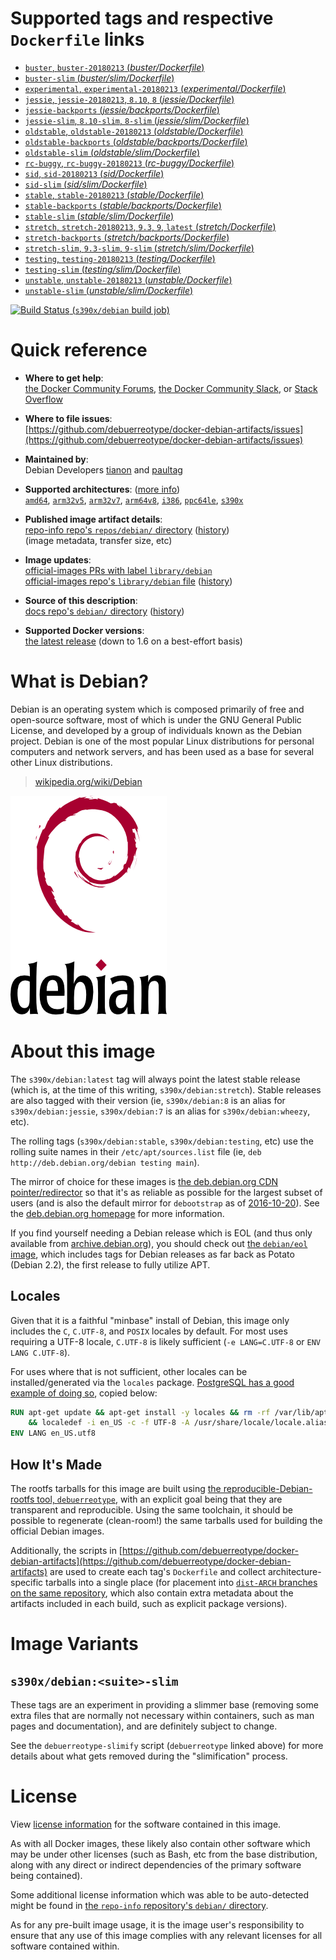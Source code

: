 <!--

********************************************************************************

WARNING:

    DO NOT EDIT "debian/README.md"

    IT IS AUTO-GENERATED

    (from the other files in "debian/" combined with a set of templates)

********************************************************************************

-->

# Supported tags and respective `Dockerfile` links

-	[`buster`, `buster-20180213` (*buster/Dockerfile*)](https://github.com/debuerreotype/docker-debian-artifacts/blob/c68098ce2a4085695a031684a406d40b4bc3a681/buster/Dockerfile)
-	[`buster-slim` (*buster/slim/Dockerfile*)](https://github.com/debuerreotype/docker-debian-artifacts/blob/c68098ce2a4085695a031684a406d40b4bc3a681/buster/slim/Dockerfile)
-	[`experimental`, `experimental-20180213` (*experimental/Dockerfile*)](https://github.com/debuerreotype/docker-debian-artifacts/blob/c68098ce2a4085695a031684a406d40b4bc3a681/experimental/Dockerfile)
-	[`jessie`, `jessie-20180213`, `8.10`, `8` (*jessie/Dockerfile*)](https://github.com/debuerreotype/docker-debian-artifacts/blob/c68098ce2a4085695a031684a406d40b4bc3a681/jessie/Dockerfile)
-	[`jessie-backports` (*jessie/backports/Dockerfile*)](https://github.com/debuerreotype/docker-debian-artifacts/blob/c68098ce2a4085695a031684a406d40b4bc3a681/jessie/backports/Dockerfile)
-	[`jessie-slim`, `8.10-slim`, `8-slim` (*jessie/slim/Dockerfile*)](https://github.com/debuerreotype/docker-debian-artifacts/blob/c68098ce2a4085695a031684a406d40b4bc3a681/jessie/slim/Dockerfile)
-	[`oldstable`, `oldstable-20180213` (*oldstable/Dockerfile*)](https://github.com/debuerreotype/docker-debian-artifacts/blob/c68098ce2a4085695a031684a406d40b4bc3a681/oldstable/Dockerfile)
-	[`oldstable-backports` (*oldstable/backports/Dockerfile*)](https://github.com/debuerreotype/docker-debian-artifacts/blob/c68098ce2a4085695a031684a406d40b4bc3a681/oldstable/backports/Dockerfile)
-	[`oldstable-slim` (*oldstable/slim/Dockerfile*)](https://github.com/debuerreotype/docker-debian-artifacts/blob/c68098ce2a4085695a031684a406d40b4bc3a681/oldstable/slim/Dockerfile)
-	[`rc-buggy`, `rc-buggy-20180213` (*rc-buggy/Dockerfile*)](https://github.com/debuerreotype/docker-debian-artifacts/blob/c68098ce2a4085695a031684a406d40b4bc3a681/rc-buggy/Dockerfile)
-	[`sid`, `sid-20180213` (*sid/Dockerfile*)](https://github.com/debuerreotype/docker-debian-artifacts/blob/c68098ce2a4085695a031684a406d40b4bc3a681/sid/Dockerfile)
-	[`sid-slim` (*sid/slim/Dockerfile*)](https://github.com/debuerreotype/docker-debian-artifacts/blob/c68098ce2a4085695a031684a406d40b4bc3a681/sid/slim/Dockerfile)
-	[`stable`, `stable-20180213` (*stable/Dockerfile*)](https://github.com/debuerreotype/docker-debian-artifacts/blob/c68098ce2a4085695a031684a406d40b4bc3a681/stable/Dockerfile)
-	[`stable-backports` (*stable/backports/Dockerfile*)](https://github.com/debuerreotype/docker-debian-artifacts/blob/c68098ce2a4085695a031684a406d40b4bc3a681/stable/backports/Dockerfile)
-	[`stable-slim` (*stable/slim/Dockerfile*)](https://github.com/debuerreotype/docker-debian-artifacts/blob/c68098ce2a4085695a031684a406d40b4bc3a681/stable/slim/Dockerfile)
-	[`stretch`, `stretch-20180213`, `9.3`, `9`, `latest` (*stretch/Dockerfile*)](https://github.com/debuerreotype/docker-debian-artifacts/blob/c68098ce2a4085695a031684a406d40b4bc3a681/stretch/Dockerfile)
-	[`stretch-backports` (*stretch/backports/Dockerfile*)](https://github.com/debuerreotype/docker-debian-artifacts/blob/c68098ce2a4085695a031684a406d40b4bc3a681/stretch/backports/Dockerfile)
-	[`stretch-slim`, `9.3-slim`, `9-slim` (*stretch/slim/Dockerfile*)](https://github.com/debuerreotype/docker-debian-artifacts/blob/c68098ce2a4085695a031684a406d40b4bc3a681/stretch/slim/Dockerfile)
-	[`testing`, `testing-20180213` (*testing/Dockerfile*)](https://github.com/debuerreotype/docker-debian-artifacts/blob/c68098ce2a4085695a031684a406d40b4bc3a681/testing/Dockerfile)
-	[`testing-slim` (*testing/slim/Dockerfile*)](https://github.com/debuerreotype/docker-debian-artifacts/blob/c68098ce2a4085695a031684a406d40b4bc3a681/testing/slim/Dockerfile)
-	[`unstable`, `unstable-20180213` (*unstable/Dockerfile*)](https://github.com/debuerreotype/docker-debian-artifacts/blob/c68098ce2a4085695a031684a406d40b4bc3a681/unstable/Dockerfile)
-	[`unstable-slim` (*unstable/slim/Dockerfile*)](https://github.com/debuerreotype/docker-debian-artifacts/blob/c68098ce2a4085695a031684a406d40b4bc3a681/unstable/slim/Dockerfile)

[![Build Status](https://doi-janky.infosiftr.net/job/multiarch/job/s390x/job/debian/badge/icon) (`s390x/debian` build job)](https://doi-janky.infosiftr.net/job/multiarch/job/s390x/job/debian/)

# Quick reference

-	**Where to get help**:  
	[the Docker Community Forums](https://forums.docker.com/), [the Docker Community Slack](https://blog.docker.com/2016/11/introducing-docker-community-directory-docker-community-slack/), or [Stack Overflow](https://stackoverflow.com/search?tab=newest&q=docker)

-	**Where to file issues**:  
	[https://github.com/debuerreotype/docker-debian-artifacts/issues](https://github.com/debuerreotype/docker-debian-artifacts/issues)

-	**Maintained by**:  
	Debian Developers [tianon](https://qa.debian.org/developer.php?login=tianon) and [paultag](https://qa.debian.org/developer.php?login=paultag)

-	**Supported architectures**: ([more info](https://github.com/docker-library/official-images#architectures-other-than-amd64))  
	[`amd64`](https://hub.docker.com/r/amd64/debian/), [`arm32v5`](https://hub.docker.com/r/arm32v5/debian/), [`arm32v7`](https://hub.docker.com/r/arm32v7/debian/), [`arm64v8`](https://hub.docker.com/r/arm64v8/debian/), [`i386`](https://hub.docker.com/r/i386/debian/), [`ppc64le`](https://hub.docker.com/r/ppc64le/debian/), [`s390x`](https://hub.docker.com/r/s390x/debian/)

-	**Published image artifact details**:  
	[repo-info repo's `repos/debian/` directory](https://github.com/docker-library/repo-info/blob/master/repos/debian) ([history](https://github.com/docker-library/repo-info/commits/master/repos/debian))  
	(image metadata, transfer size, etc)

-	**Image updates**:  
	[official-images PRs with label `library/debian`](https://github.com/docker-library/official-images/pulls?q=label%3Alibrary%2Fdebian)  
	[official-images repo's `library/debian` file](https://github.com/docker-library/official-images/blob/master/library/debian) ([history](https://github.com/docker-library/official-images/commits/master/library/debian))

-	**Source of this description**:  
	[docs repo's `debian/` directory](https://github.com/docker-library/docs/tree/master/debian) ([history](https://github.com/docker-library/docs/commits/master/debian))

-	**Supported Docker versions**:  
	[the latest release](https://github.com/docker/docker-ce/releases/latest) (down to 1.6 on a best-effort basis)

# What is Debian?

Debian is an operating system which is composed primarily of free and open-source software, most of which is under the GNU General Public License, and developed by a group of individuals known as the Debian project. Debian is one of the most popular Linux distributions for personal computers and network servers, and has been used as a base for several other Linux distributions.

> [wikipedia.org/wiki/Debian](https://en.wikipedia.org/wiki/Debian)

![logo](https://raw.githubusercontent.com/docker-library/docs/b449be7df57e9ed9086bb5821bfb5d6cdc5d67a4/debian/logo.png)

# About this image

The `s390x/debian:latest` tag will always point the latest stable release (which is, at the time of this writing, `s390x/debian:stretch`). Stable releases are also tagged with their version (ie, `s390x/debian:8` is an alias for `s390x/debian:jessie`, `s390x/debian:7` is an alias for `s390x/debian:wheezy`, etc).

The rolling tags (`s390x/debian:stable`, `s390x/debian:testing`, etc) use the rolling suite names in their `/etc/apt/sources.list` file (ie, `deb http://deb.debian.org/debian testing main`).

The mirror of choice for these images is [the deb.debian.org CDN pointer/redirector](https://deb.debian.org) so that it's as reliable as possible for the largest subset of users (and is also the default mirror for `debootstrap` as of [2016-10-20](https://anonscm.debian.org/cgit/d-i/debootstrap.git/commit/?id=9e8bc60ad1ccf3a25ce7890526b70059f3e770de)). See the [deb.debian.org homepage](https://deb.debian.org) for more information.

If you find yourself needing a Debian release which is EOL (and thus only available from [archive.debian.org](http://archive.debian.org)), you should check out [the `debian/eol` image](https://hub.docker.com/r/debian/eol/), which includes tags for Debian releases as far back as Potato (Debian 2.2), the first release to fully utilize APT.

## Locales

Given that it is a faithful "minbase" install of Debian, this image only includes the `C`, `C.UTF-8`, and `POSIX` locales by default. For most uses requiring a UTF-8 locale, `C.UTF-8` is likely sufficient (`-e LANG=C.UTF-8` or `ENV LANG C.UTF-8`).

For uses where that is not sufficient, other locales can be installed/generated via the `locales` package. [PostgreSQL has a good example of doing so](https://github.com/docker-library/postgres/blob/69bc540ecfffecce72d49fa7e4a46680350037f9/9.6/Dockerfile#L21-L24), copied below:

```dockerfile
RUN apt-get update && apt-get install -y locales && rm -rf /var/lib/apt/lists/* \
	&& localedef -i en_US -c -f UTF-8 -A /usr/share/locale/locale.alias en_US.UTF-8
ENV LANG en_US.utf8
```

## How It's Made

The rootfs tarballs for this image are built using [the reproducible-Debian-rootfs tool, `debuerreotype`](https://github.com/debuerreotype/debuerreotype), with an explicit goal being that they are transparent and reproducible. Using the same toolchain, it should be possible to regenerate (clean-room!) the same tarballs used for building the official Debian images.

Additionally, the scripts in [https://github.com/debuerreotype/docker-debian-artifacts](https://github.com/debuerreotype/docker-debian-artifacts) are used to create each tag's `Dockerfile` and collect architecture-specific tarballs into a single place (for placement into [`dist-ARCH` branches on the same repository](https://github.com/debuerreotype/docker-debian-artifacts/branches), which also contain extra metadata about the artifacts included in each build, such as explicit package versions).

# Image Variants

## `s390x/debian:<suite>-slim`

These tags are an experiment in providing a slimmer base (removing some extra files that are normally not necessary within containers, such as man pages and documentation), and are definitely subject to change.

See the `debuerreotype-slimify` script (`debuerreotype` linked above) for more details about what gets removed during the "slimification" process.

# License

View [license information](https://www.debian.org/social_contract#guidelines) for the software contained in this image.

As with all Docker images, these likely also contain other software which may be under other licenses (such as Bash, etc from the base distribution, along with any direct or indirect dependencies of the primary software being contained).

Some additional license information which was able to be auto-detected might be found in [the `repo-info` repository's `debian/` directory](https://github.com/docker-library/repo-info/tree/master/repos/debian).

As for any pre-built image usage, it is the image user's responsibility to ensure that any use of this image complies with any relevant licenses for all software contained within.
